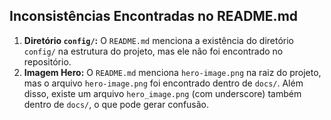 ## Inconsistências Encontradas no README.md

1.  **Diretório `config/`:** O `README.md` menciona a existência do diretório `config/` na estrutura do projeto, mas ele não foi encontrado no repositório.
2.  **Imagem Hero:** O `README.md` menciona `hero-image.png` na raiz do projeto, mas o arquivo `hero-image.png` foi encontrado dentro de `docs/`. Além disso, existe um arquivo `hero_image.png` (com underscore) também dentro de `docs/`, o que pode gerar confusão.

